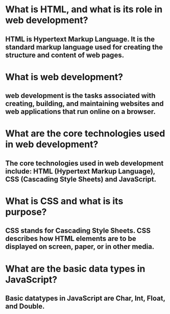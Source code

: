 # What is HTML, and what is its role in web development?
## HTML is Hypertext Markup Language. It is the standard markup language used for creating the structure and content of web pages.


# What is web development?
## web development is the tasks associated with creating, building, and maintaining websites and web applications that run online on a browser.


# What are the core technologies used in web development?
## The core technologies used in web development include: HTML (Hypertext Markup Language), CSS (Cascading Style Sheets) and JavaScript.

# What is CSS and what is its purpose?
## CSS stands for Cascading Style Sheets. CSS describes how HTML elements are to be displayed on screen, paper, or in other media.


# What are the basic data types in JavaScript?
##  Basic datatypes in JavaScript are Char, Int, Float, and Double.
